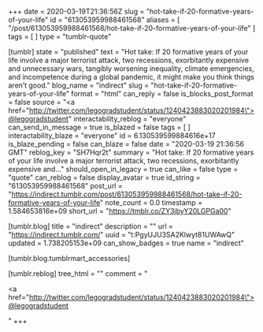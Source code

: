 +++
date = 2020-03-19T21:36:56Z
slug = "hot-take-if-20-formative-years-of-your-life"
id = "613053959988461568"
aliases = [ "/post/613053959988461568/hot-take-if-20-formative-years-of-your-life" ]
tags = [ ]
type = "tumblr-quote"

[tumblr]
state = "published"
text = "Hot take: If 20 formative years of your life involve a major terrorist attack, two recessions, exorbitantly expensive and unnecessary wars, tangibly worsening inequality, climate emergencies, and incompetence during a global pandemic, it might make you think things aren&rsquo;t good."
blog_name = "indirect"
slug = "hot-take-if-20-formative-years-of-your-life"
format = "html"
can_reply = false
is_blocks_post_format = false
source = "<a href=\"http://twitter.com/legogradstudent/status/1240423883020201984\">@legogradstudent</a>"
interactability_reblog = "everyone"
can_send_in_message = true
is_blazed = false
tags = [ ]
interactability_blaze = "everyone"
id = 6.130539599884616e+17
is_blaze_pending = false
can_blaze = false
date = "2020-03-19 21:36:56 GMT"
reblog_key = "SH7Hqr2t"
summary = "Hot take: If 20 formative years of your life involve a major terrorist attack, two recessions, exorbitantly expensive and..."
should_open_in_legacy = true
can_like = false
type = "quote"
can_reblog = false
display_avatar = true
id_string = "613053959988461568"
post_url = "https://indirect.tumblr.com/post/613053959988461568/hot-take-if-20-formative-years-of-your-life"
note_count = 0.0
timestamp = 1.584653816e+09
short_url = "https://tmblr.co/ZY3jbyY20LGPGa00"

[tumblr.blog]
title = "indirect"
description = ""
url = "https://indirect.tumblr.com/"
uuid = "t:PgyUJU3SA2Klwyt81UWAwQ"
updated = 1.738205153e+09
can_show_badges = true
name = "indirect"

[tumblr.blog.tumblrmart_accessories]

[tumblr.reblog]
tree_html = ""
comment = "<p><a href=\"http://twitter.com/legogradstudent/status/1240423883020201984\">@legogradstudent</a></p>"
+++
